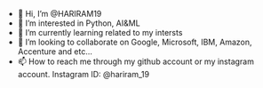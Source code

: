 - 👋 Hi, I’m @HARIRAM19
- 👀 I’m interested in Python, AI&ML
- 🌱 I’m currently learning related to my intersts
- 💞️ I’m looking to collaborate on Google, Microsoft, IBM, Amazon, Accenture and etc...
- 📫 How to reach me through my github account or my instagram account. Instagram ID: @hariram_19

<!---
HARIRAM19/HARIRAM19 is a ✨ special ✨ repository because its `README.md` (this file) appears on your GitHub profile.
You can click the Preview link to take a look at your changes.
--->
